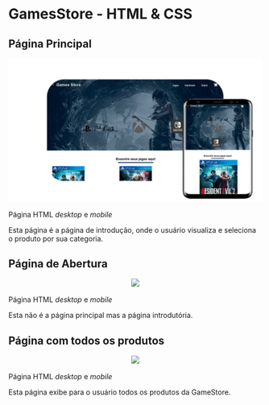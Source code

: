 # GamesStore - HTML & CSS

## Página Principal
<p align="center">
    <img src="pagina-inicial.png">
    <p>Página HTML <i>desktop</i> e <i>mobile</i>
<p>

Esta página é a página de introdução, onde o usuário visualiza e seleciona o produto por sua categoria.


## Página de Abertura
<p align="center">
    <img src="Página de Abertura.png">
    <p>Página HTML <i>desktop</i> e <i>mobile</i>
<p>

Esta não é a página principal mas a página introdutória.


## Página com todos os produtos
<p align="center">
    <img src="Página de produtos.png">
    <p>Página HTML <i>desktop</i> e <i>mobile</i>
<p>

Esta página exibe para o usuário todos os produtos da GameStore.

